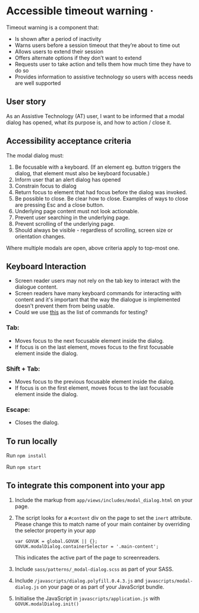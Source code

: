 # Accessible timeout warning ·

Timeout warning is a component that:

- Is shown after a period of inactivity
- Warns users before a session timeout that they’re about to time out
- Allows users to extend their session
- Offers alternate options if they don’t want to extend
- Requests user to take action and tells them how much time they have to do so
- Provides information to assistive technology so users with access needs are well supported

## User story

As an Assistive Technology (AT) user, I want to be informed that a modal dialog has opened, what its purpose is, and how to action / close it.

## Accessibility acceptance criteria

The modal dialog must:
1. Be focusable with a keyboard. (If an element eg. button triggers the dialog, that element must also be keyboard focusable.)
2. Inform user that an alert dialog has opened
3. Constrain focus to dialog
4. Return focus to element that had focus before the dialog was invoked.
5. Be possible to close. Be clear how to close. Examples of ways to close are pressing Esc and a close button.
6. Underlying page content must not look actionable.
7. Prevent user searching in the underlying page.
8. Prevent scrolling of the underlying page.
9. Should always be visible - regardless of scrolling, screen size or orientation changes.

Where multiple modals are open, above criteria apply to top-most one.

## Keyboard Interaction

- Screen reader users may not rely on the tab key to interact with the dialogue content.
- Screen readers have many keyboard commands for interacting with content and it's important that the way the dialogue is implemented doesn't prevent them from being usable.
- Could we use [this](https://www.paciellogroup.com/blog/2015/01/basic-screen-reader-commands-for-accessibility-testing/) as the list of commands for testing?

### Tab:
* Moves focus to the next focusable element inside the dialog.
* If focus is on the last element, moves focus to the first focusable element inside the dialog.

### Shift + Tab:
* Moves focus to the previous focusable element inside the dialog.
* If focus is on the first element, moves focus to the last focusable element inside the dialog.

### Escape:
* Closes the dialog.

## To run locally

Run `npm install`

Run `npm start`

## To integrate this component into your app

1. Include the markup from `app/views/includes/modal_dialog.html` on your page.

2. The script looks for a `#content` div on the page to set the `inert` attribute. Please change this to match name of your main container by overriding the selector property in your app
    ~~~
    var GOVUK = global.GOVUK || {};
    GOVUK.modalDialog.containerSelector = '.main-content';
    ~~~
    This indicates the active part of the page to screenreaders.

3. Include `sass/patterns/_modal-dialog.scss` as part of your SASS.

4. Include `/javascripts/dialog.polyfill.0.4.3.js` and `javascripts/modal-dialog.js` on your page or as part of your JavaScript bundle.

5. Initialise the JavaScript in `javascripts/application.js` with  `GOVUK.modalDialog.init()`
